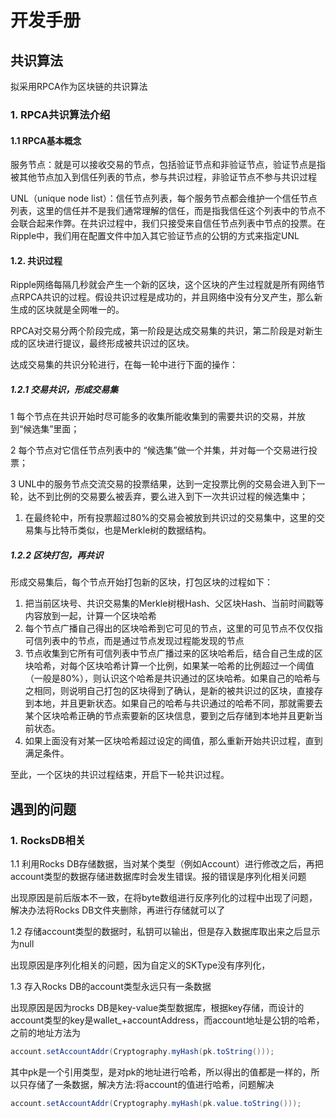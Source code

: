 # 开发手册

## 共识算法

拟采用RPCA作为区块链的共识算法

### 1. RPCA共识算法介绍

#### 1.1 RPCA基本概念

服务节点：就是可以接收交易的节点，包括验证节点和非验证节点，验证节点是指被其他节点加入到信任列表的节点，参与共识过程，非验证节点不参与共识过程

UNL（unique node list）：信任节点列表，每个服务节点都会维护一个信任节点列表，这里的信任并不是我们通常理解的信任，而是指我信任这个列表中的节点不会联合起来作弊。在共识过程中，我们只接受来自信任节点列表中节点的投票。在Ripple中，我们用在配置文件中加入其它验证节点的公钥的方式来指定UNL

#### 1.2. 共识过程

Ripple网络每隔几秒就会产生一个新的区块，这个区块的产生过程就是所有网络节点RPCA共识的过程。假设共识过程是成功的，并且网络中没有分叉产生，那么新生成的区块就是全网唯一的。

RPCA对交易分两个阶段完成，第一阶段是达成交易集的共识，第二阶段是对新生成的区块进行提议，最终形成被共识过的区块。

达成交易集的共识分轮进行，在每一轮中进行下面的操作：

##### 1.2.1 交易共识，形成交易集

1 每个节点在共识开始时尽可能多的收集所能收集到的需要共识的交易，并放到“候选集”里面；

2 每个节点对它信任节点列表中的 “候选集”做一个并集，并对每一个交易进行投票；

3 UNL中的服务节点交流交易的投票结果，达到一定投票比例的交易会进入到下一轮，达不到比例的交易要么被丢弃，要么进入到下一次共识过程的候选集中；

1. 在最终轮中，所有投票超过80%的交易会被放到共识过的交易集中，这里的交易集与比特币类似，也是Merkle树的数据结构。

##### 1.2.2 区块打包，再共识

形成交易集后，每个节点开始打包新的区块，打包区块的过程如下：

1. 把当前区块号、共识交易集的Merkle树根Hash、父区块Hash、当前时间戳等内容放到一起，计算一个区块哈希
2. 每个节点广播自己得出的区块哈希到它可见的节点，这里的可见节点不仅仅指可信列表中的节点，而是通过节点发现过程能发现的节点
3. 节点收集到它所有可信列表中节点广播过来的区块哈希后，结合自己生成的区块哈希，对每个区块哈希计算一个比例，如果某一哈希的比例超过一个阈值（一般是80%），则认识这个哈希是共识通过的区块哈希。如果自己的哈希与之相同，则说明自己打包的区块得到了确认，是新的被共识过的区块，直接存到本地，并且更新状态。如果自己的哈希与共识通过的哈希不同，那就需要去某个区块哈希正确的节点索要新的区块信息，要到之后存储到本地并且更新当前状态。
4. 如果上面没有对某一区块哈希超过设定的阈值，那么重新开始共识过程，直到满足条件。

至此，一个区块的共识过程结束，开启下一轮共识过程。

## 遇到的问题

### 1. RocksDB相关

1.1 利用Rocks DB存储数据，当对某个类型（例如Account）进行修改之后，再把account类型的数据存储进数据库时会发生错误。报的错误是序列化相关问题

出现原因是前后版本不一致，在将byte数组进行反序列化的过程中出现了问题，解决办法将Rocks DB文件夹删除，再进行存储就可以了

1.2 存储account类型的数据时，私钥可以输出，但是存入数据库取出来之后显示为null

出现原因是序列化相关的问题，因为自定义的SKType没有序列化，

1.3 存入Rocks DB的account类型永远只有一条数据

出现原因是因为rocks DB是key-value类型数据库，根据key存储，而设计的account类型的key是wallet_+accountAddress，而account地址是公钥的哈希，之前的地址方法为

```java
account.setAccountAddr(Cryptography.myHash(pk.toString()));
```

其中pk是一个引用类型，是对pk的地址进行哈希，所以得出的值都是一样的，所以只存储了一条数据，解决方法:将account的值进行哈希，问题解决

```java
account.setAccountAddr(Cryptography.myHash(pk.value.toString()));
```

